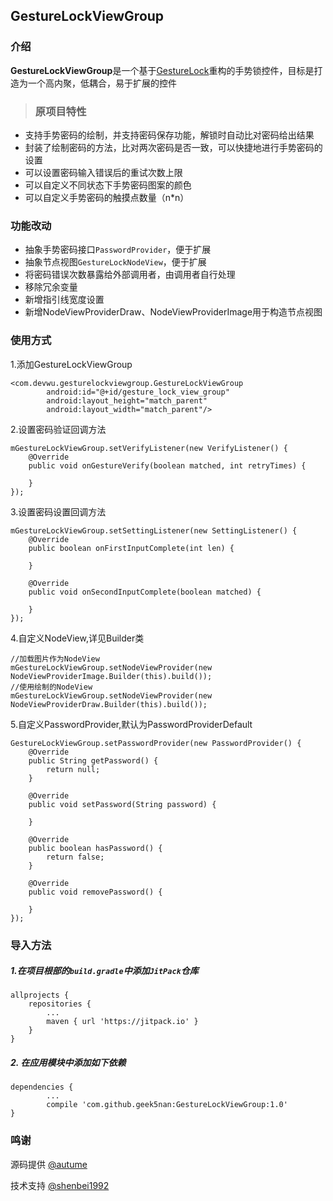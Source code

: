 ## GestureLockViewGroup

### 介绍
**GestureLockViewGroup**是一个基于[GestureLock](https://github.com/autume/GestureLock.git)重构的手势锁控件，目标是打造为一个高内聚，低耦合，易于扩展的控件

>### 原项目特性
* 支持手势密码的绘制，并支持密码保存功能，解锁时自动比对密码给出结果
* 封装了绘制密码的方法，比对两次密码是否一致，可以快捷地进行手势密码的设置
* 可以设置密码输入错误后的重试次数上限
* 可以自定义不同状态下手势密码图案的颜色
* 可以自定义手势密码的触摸点数量（n*n）

### 功能改动
* 抽象手势密码接口`PasswordProvider`，便于扩展
* 抽象节点视图`GestureLockNodeView`，便于扩展
* 将密码错误次数暴露给外部调用者，由调用者自行处理
* 移除冗余变量
* 新增指引线宽度设置
* 新增NodeViewProviderDraw、NodeViewProviderImage用于构造节点视图

### 使用方式
1.添加GestureLockViewGroup

```
<com.devwu.gesturelockviewgroup.GestureLockViewGroup
        android:id="@+id/gesture_lock_view_group"
        android:layout_height="match_parent"
        android:layout_width="match_parent"/>
```
2.设置密码验证回调方法

````
mGestureLockViewGroup.setVerifyListener(new VerifyListener() {
    @Override
    public void onGestureVerify(boolean matched, int retryTimes) {

    }
});
````

3.设置密码设置回调方法

````
mGestureLockViewGroup.setSettingListener(new SettingListener() {
    @Override
    public boolean onFirstInputComplete(int len) {
 
    }

    @Override
    public void onSecondInputComplete(boolean matched) {

    }
});
````

4.自定义NodeView,详见Builder类

```
//加载图片作为NodeView
mGestureLockViewGroup.setNodeViewProvider(new NodeViewProviderImage.Builder(this).build());
//使用绘制的NodeView
mGestureLockViewGroup.setNodeViewProvider(new NodeViewProviderDraw.Builder(this).build());

```

5.自定义PasswordProvider,默认为PasswordProviderDefault

```
GestureLockViewGroup.setPasswordProvider(new PasswordProvider() {
    @Override
    public String getPassword() {
        return null;
    }

    @Override
    public void setPassword(String password) {

    }

    @Override
    public boolean hasPassword() {
        return false;
    }

    @Override
    public void removePassword() {

    }
});
```





### 导入方法
##### 1.在项目根部的`build.gradle`中添加`JitPack`仓库

````
allprojects {
	repositories {
		...
		maven { url 'https://jitpack.io' }
	}
}
````

##### 2. 在应用模块中添加如下依赖

````
dependencies {
        ...
        compile 'com.github.geek5nan:GestureLockViewGroup:1.0'
}
````
### 鸣谢

源码提供 [@autume](https://github.com/autume)

技术支持 [@shenbei1992](https://github.com/shenbei1992)
